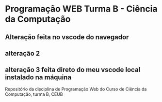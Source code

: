 # Programação WEB Turma B - Ciência da Computação

## Alteração feita no vscode do navegador

## alteração 2

## alteração 3 feita direto do meu vscode local instalado na máquina

Repositório da disciplina de Programação Web do Curso de Ciência da Computação, turma B, CEUB
